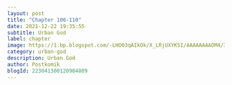 ```yaml
---
layout: post 
title: "Chapter 106-110"
date: 2021-12-22 19:35:55
subtitle: Urban God
label: chapter
image: https://1.bp.blogspot.com/-LHO03qAIkOk/X_LRjUXYK5I/AAAAAAAAOM4/3H98Cu_bOkkvxBKHj_IR2GpiwuRljx1-QCLcBGAsYHQ/s72-c/Urban-God.jpg
category: urban-god
description: Urban God
author: Postkomik
blogId: 223041300120904809
---
```

